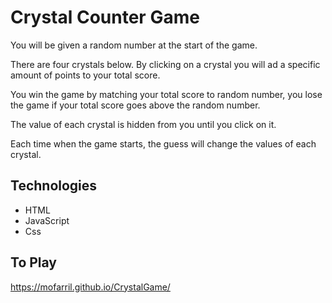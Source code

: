 # Crystal Counter Game

You will be given a random number at the start of the game.

There are four crystals below. By clicking on a crystal you will ad a specific amount of points to your total score.

You win the game by matching your total score to random number, you lose the game if your total score goes above the random number.

The value of each crystal is hidden from you until you click on it.

Each time when the game starts, the guess will change the values of each crystal.

## Technologies 

* HTML
* JavaScript
* Css

## To Play 

https://mofarril.github.io/CrystalGame/

